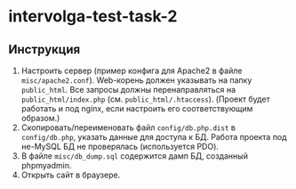 # intervolga-test-task-2

## Инструкция
1. Настроить сервер (пример конфига для Apache2 в файле `misc/apache2.conf`). Web-корень должен указывать на папку `public_html`. Все запросы должны перенаправляться на `public_html/index.php` (см. `public_html/.htaccess`). (Проект будет работать и под nginx, если настроить его соответствующим образом.)
2. Скопировать/переименовать файл `config/db.php.dist` в `config/db.php`, указать данные для доступа к БД. Работа проекта под не-MySQL БД не проверялась (используется PDO).
3. В файле `misc/db_dump.sql` содержится дамп БД, созданный phpmyadmin.
4. Открыть сайт в браузере.
